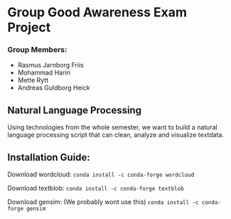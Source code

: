 # Group Good Awareness Exam Project

### Group Members:
- Rasmus Jarnborg Friis
- Mohammad Hariri
- Mette Rytt
- Andreas Guldborg Heick

## Natural Language Processing
Using technologies from the whole semester, we want to build a natural language processing script that can clean, analyze and visualize textdata.

## Installation Guide:

Download wordcloud:
`conda install -c conda-forge wordcloud`

Download textblob:
`conda install -c conda-forge textblob`

Download gensim: (We probably wont use this)
`conda install -c conda-forge gensim`


